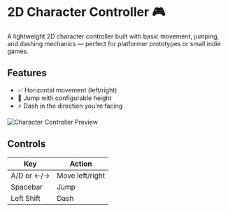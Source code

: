 # 2D Character Controller 🎮

A lightweight 2D character controller built with basic movement, jumping, and dashing mechanics — perfect for platformer prototypes or small indie games.

## Features
- ✅ Horizontal movement (left/right)
- 🦘 Jump with configurable height
- ⚡ Dash in the direction you're facing

![Character Controller Preview](https://github.com/AbdullahDotM/2d-Character-Controller/blob/main/Recordings/Movie.gif)  

## Controls

| Key | Action       |
|-----|--------------|
| A/D or ←/→ | Move left/right |
| Spacebar     | Jump          |
| Left Shift | Dash        |
